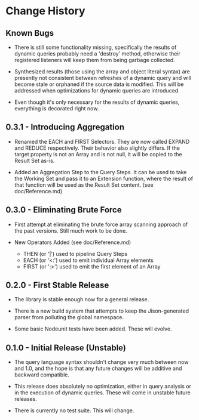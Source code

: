 # Change History

## Known Bugs
* There is still some functionality missing, specifically the results of dynamic queries probably need a 'destroy' method, otherwise their registered listeners will keep them from being garbage collected.

* Synthesized results (those using the array and object literal syntax) are presently not consistent between refreshes of a dynamic query and will become stale or orphaned if the source data is modified.  This will be addressed when optimizations for dynamic queries are introduced.

* Even though it's only necessary for the results of dynamic queries, everything is decorated right now.

## 0.3.1 - Introducing Aggregation
* Renamed the EACH and FIRST Selectors.  They are now called EXPAND and REDUCE respectively.  Their behavior also slightly differs.  If the target property is not an Array and is not null, it will be copied to the Result Set as-is.

* Added an Aggregation Step to the Query Steps.  It can be used to take the Working Set and pass it to an Extension function, where the result of that function will be used as the Result Set content. (see doc/Reference.md)

## 0.3.0 - Eliminating Brute Force
* First attempt at eliminating the brute force array scanning approach of the past versions.  Still much work to be done.

* New Operators Added (see doc/Reference.md)

  * THEN (or '|') used to pipeline Query Steps
  * EACH (or '<:') used to emit individual Array elements
  * FIRST (or ':>') used to emit the first element of an Array

## 0.2.0 - First Stable Release
* The library is stable enough now for a general release.

* There is a new build system that attempts to keep the Jison-generated parser from polluting the global namespace.

* Some basic Nodeunit tests have been added.  These will evolve.

## 0.1.0 - Initial Release (Unstable)
* The query language syntax shouldn't change very much between now and 1.0, and the hope is that any future changes will be additive and backward compatible.

* This release does absolutely no optimization, either in query analysis or in the execution of dynamic queries.  These will come in unstable future releases.

* There is currently no test suite.  This will change.
